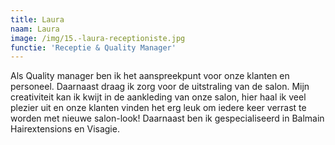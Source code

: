 ```yaml
---
title: Laura
naam: Laura
image: /img/15.-laura-receptioniste.jpg
functie: 'Receptie & Quality Manager'
---
```


Als Quality manager ben ik het aanspreekpunt voor onze klanten en personeel. Daarnaast draag ik zorg voor de uitstraling van de salon. Mijn creativiteit kan ik kwijt in de aankleding van onze salon, hier haal ik veel plezier uit en onze klanten vinden het erg leuk om iedere keer verrast te worden met nieuwe salon-look! Daarnaast ben ik gespecialiseerd in Balmain Hairextensions en Visagie.